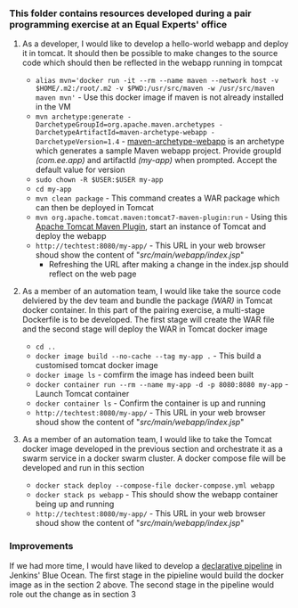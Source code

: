 ### This folder contains resources developed during a pair programming exercise at an Equal Experts' office

1. As a developer, I would like to develop a hello-world webapp and deploy it in tomcat. It should then be possible to make changes to the source code which should then be reflected in the webapp running in tompcat
    - `alias mvn='docker run -it --rm --name maven --network host -v $HOME/.m2:/root/.m2 -v $PWD:/usr/src/maven -w /usr/src/maven maven mvn'` - Use this docker image if maven is not already installed in the VM
    - `mvn archetype:generate -DarchetypeGroupId=org.apache.maven.archetypes -DarchetypeArtifactId=maven-archetype-webapp -DarchetypeVersion=1.4` - [maven-archetype-webapp](https://maven.apache.org/archetypes/maven-archetype-webapp/) is an archetype which generates a sample Maven webapp project. Provide groupId _(com.ee.app)_ and artifactId _(my-app)_ when prompted. Accept the default value for version
    - `sudo chown -R $USER:$USER my-app`
    - `cd my-app`
    - `mvn clean package` - This command creates a WAR package which can then be deployed in Tomcat
    - `mvn org.apache.tomcat.maven:tomcat7-maven-plugin:run` - Using this [Apache Tomcat Maven Plugin](http://tomcat.apache.org/maven-plugin-trunk/), start an instance of Tomcat and deploy the webapp
    - `http://techtest:8080/my-app/` - This URL in your web browser shoud show the content of "_src/main/webapp/index.jsp_"
      - Refreshing the URL after making a change in the index.jsp should reflect on the web page

1. As a member of an automation team, I would like take the source code delviered by the dev team and bundle the package _(WAR)_ in Tomcat docker container. In this part of the pairing exercise, a multi-stage Dockerfile is to be developed. The first stage will create the WAR file and the second stage will deploy the WAR in Tomcat docker image
    - `cd ..`
    - `docker image build --no-cache --tag my-app .` - This build a customised tomcat docker image
    - `docker image ls` - comfirm the image has indeed been built
    - `docker container run --rm --name my-app -d -p 8080:8080 my-app` - Launch Tomcat container
    - `docker container ls` - Confirm the container is up and running
    - `http://techtest:8080/my-app/` - This URL in your web browser shoud show the content of "_src/main/webapp/index.jsp_"

1. As a member of an automation team, I would like to take the Tomcat docker image developed in the previous section and orchestrate it as a swarm service in a docker swarm cluster. A docker compose file will be developed and run in this section
    - `docker stack deploy --compose-file docker-compose.yml webapp`
    - `docker stack ps webapp` - This should show the webapp container being up and running
    - `http://techtest:8080/my-app/` - This URL in your web browser shoud show the content of "_src/main/webapp/index.jsp_"

### Improvements
If we had more time, I would have liked to develop a [declarative pipeline](https://jenkins.io/doc/book/blueocean/getting-started/) in Jenkins' Blue Ocean. The first stage in the pipieline would build the docker image as in the section 2 above. The second stage in the pipeline would role out the change as in section 3
